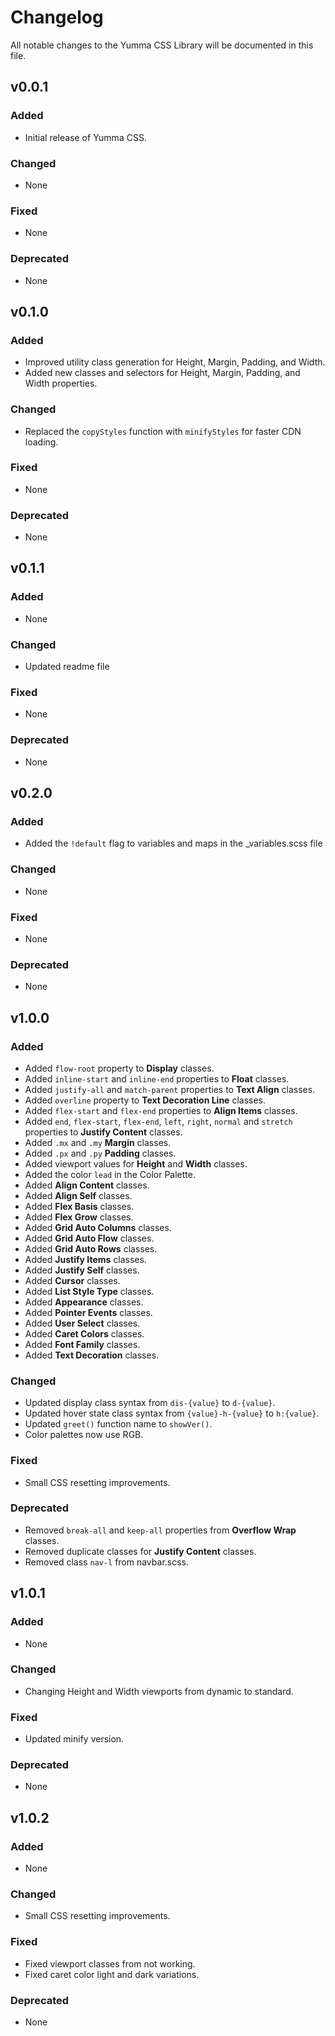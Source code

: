 # Changelog

All notable changes to the Yumma CSS Library will be documented in this file.

## v0.0.1

### Added
- Initial release of Yumma CSS.

### Changed
- None

### Fixed
- None

### Deprecated
- None

## v0.1.0

### Added
- Improved utility class generation for Height, Margin, Padding, and Width.
- Added new classes and selectors for Height, Margin, Padding, and Width properties.

### Changed
- Replaced the `copyStyles` function with `minifyStyles` for faster CDN loading.

### Fixed
- None

### Deprecated
- None

## v0.1.1

### Added
- None

### Changed
- Updated readme file

### Fixed
- None

### Deprecated
- None

## v0.2.0

### Added
- Added the `!default` flag to variables and maps in the _variables.scss file

### Changed
- None

### Fixed
- None

### Deprecated
- None

## v1.0.0

### Added
- Added `flow-root` property to **Display** classes.
- Added `inline-start` and `inline-end` properties to **Float** classes.
- Added `justify-all` and `match-parent` properties to **Text Align** classes.
- Added `overline` property to **Text Decoration Line** classes.
- Added `flex-start` and `flex-end` properties to **Align Items** classes.
- Added `end`, `flex-start`, `flex-end`, `left`, `right`, `normal` and `stretch` properties to **Justify Content** classes.
- Added `.mx` and `.my` **Margin** classes.
- Added `.px` and `.py` **Padding** classes.
- Added viewport values for **Height** and **Width** classes.
- Added the color `lead` in the Color Palette.
- Added **Align Content** classes.
- Added **Align Self** classes.
- Added **Flex Basis** classes.
- Added **Flex Grow** classes.
- Added **Grid Auto Columns** classes.
- Added **Grid Auto Flow** classes.
- Added **Grid Auto Rows** classes.
- Added **Justify Items** classes.
- Added **Justify Self** classes.
- Added **Cursor** classes.
- Added **List Style Type** classes.
- Added **Appearance** classes.
- Added **Pointer Events** classes.
- Added **User Select** classes.
- Added **Caret Colors** classes.
- Added **Font Family** classes.
- Added **Text Decoration** classes.

### Changed
- Updated display class syntax from `dis-{value}` to `d-{value}`.
- Updated hover state class syntax from `{value}-h-{value}` to `h:{value}`.
- Updated `greet()` function name to `showVer()`.
- Color palettes now use RGB.

### Fixed
- Small CSS resetting improvements.

### Deprecated
- Removed `break-all` and `keep-all` properties from **Overflow Wrap** classes.
- Removed duplicate classes for **Justify Content** classes.
- Removed class `nav-l` from navbar.scss.

## v1.0.1

### Added
- None

### Changed
- Changing Height and Width viewports from dynamic to standard.

### Fixed
- Updated minify version.

### Deprecated
- None

## v1.0.2

### Added
- None

### Changed
- Small CSS resetting improvements.

### Fixed
- Fixed viewport classes from not working.
- Fixed caret color light and dark variations.

### Deprecated
- None